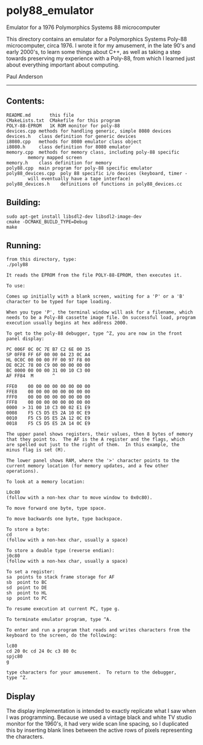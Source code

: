 # poly88_emulator
Emulator for a 1976 Polymorphics Systems 88 microcomputer

This directory contains an emulator for a Polymorphics Systems Poly-88
microcomputer, circa 1976.  I wrote it for my amusement, in the late
90's and early 2000's, to learn some things about C++, as well as
taking a step towards preserving my experience with a Poly-88, from which
I learned just about everything important about computing.

Paul Anderson

---------------------------

Contents:
---------

~~~~~~~~
README.md		this file
CMakeLists.txt	CMakefile for this program
POLY-88-EPROM	1K ROM monitor for poly-88
devices.cpp	methods for handling generic, simple 8080 devices
devices.h	class definition for generic devices
i8080.cpp	methods for 8080 emulator class object
i8080.h		class definition for 8080 emulator
memory.cpp	methods for memory class, including poly-88 specific
		memory mapped screen
memory.h	class definition for memory
poly88.cpp	main program for poly-88 specific emulator
poly88_devices.cpp	poly 88 specific i/o devices (keyboard, timer -
		will eventually have a tape interface)
poly88_devices.h	definitions of functions in poly88_devices.cc
~~~~~~~~

Building:
---------
	sudo apt-get install libsdl2-dev libsdl2-image-dev
	cmake -DCMAKE_BUILD_TYPE=Debug
	make

Running:
--------

    from this directory, type:
    ./poly88

    It reads the EPROM from the file POLY-88-EPROM, then executes it.

	To use:

    Comes up initially with a blank screen, waiting for a 'P' or a 'B'
    character to be typed for tape loading.

	When you type 'P', the terminal window will ask for a filename, which
	needs to be a Poly-88 cassette image file. On successful load, program
	execution usually begins at hex address 2000.

    To get to the poly-88 debugger, type ^Z, you are now in the front
    panel display:

~~~~~~~~
PC 006F 0C 0C 7E B7 C2 6E 00 35
SP 0FF8 FF 6F 00 00 04 23 0C A4
HL 0C0C 00 00 00 FF 00 97 F8 00
DE 0C2C 78 00 C9 00 00 00 00 00
BC 0000 00 00 00 31 00 10 C3 00
AF FF84  M       ^

FFE0    00 00 00 00 00 00 00 00
FFE8    00 00 00 00 00 00 00 00
FFF0    00 00 00 00 00 00 00 00
FFF8    00 00 00 00 00 00 00 00
0000  > 31 00 10 C3 00 02 E1 E9
0008    F5 C5 D5 E5 2A 10 0C E9
0010    F5 C5 D5 E5 2A 12 0C E9
0018    F5 C5 D5 E5 2A 14 0C E9
~~~~~~~~


    The upper panel shows registers, their values, then 8 bytes of memory
    that they point to.  The AF is the A register and the flags, which
    are spelled out just to the right of them.  In this example, the
    minus flag is set (M).

    The lower panel shows RAM, where the '>' character points to the
    current memory location (for memory updates, and a few other operations).

    To look at a memory location:

	L0c80
	(follow with a non-hex char to move window to 0x0c80).

    To move forward one byte, type space.

    To move backwards one byte, type backspace.

    To store a byte:
	cd
	(follow with a non-hex char, usually a space)

    To store a double type (reverse endian):
	j0c80
	(follow with a non-hex char, usually a space)

    To set a register:
	sa	points to stack frame storage for AF
	sb	point to BC
	sd	point to DE
	sh	point to HL
	sp	point to PC

    To resume execution at current PC, type g.

    To terminate emulator program, type ^A.

    To enter and run a program that reads and writes characters from the
    keyboard to the screen, do the following:

	lc80
	cd 20 0c cd 24 0c c3 80 0c
	spjc80
	g

	type characters for your amusement.  To return to the debugger,
	type ^Z.

Display
-------

The display implementation is intended to exactly replicate what I
saw when I was programming. Because we used a vintage black and
white TV studio monitor for the 1960's, it had very wide scan line
spacing, so I duplicated this by inserting blank lines between the
active rows of pixels representing the characters.
